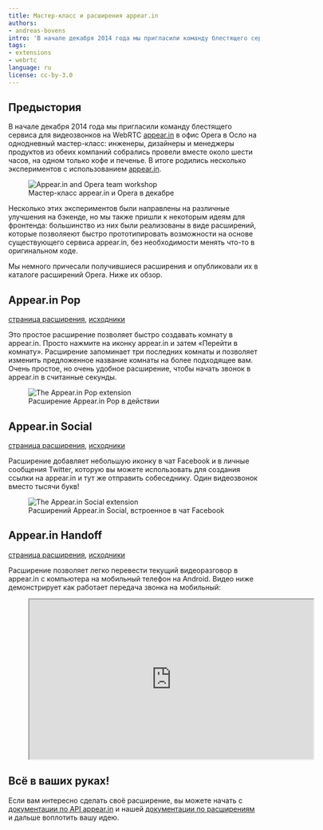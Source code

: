 ```yaml
---
title: Мастер-класс и расширения appear.in
authors:
- andreas-bovens
intro: 'В начале декабря 2014 года мы пригласили команду блестящего сервиса для видеозвонков на WebRTC [appear.in](https://appear.in/) в офис Opera в Осло на однодневный мастер-класс и, среди прочего, написали в этот день три крутых расширения для appear.in.'
tags:
- extensions
- webrtc
language: ru
license: cc-by-3.0
---
```


## Предыстория

В начале декабря 2014 года мы пригласили команду блестящего сервиса для видеозвонков на WebRTC [appear.in](https://appear.in/) в офис Opera в Осло на однодневный мастер-класс: инженеры, дизайнеры и менеджеры продуктов из обеих компаний собрались провели вместе около шести часов, на одном только кофе и печенье. В итоге родились несколько экспериментов с использованием [appear.in](https://appear.in/).

<figure class="figure">
	<img src="{{ page.id }}/panorama.jpg" alt="Appear.in and Opera team workshop" class="figure__media">
	<figcaption class="figure__caption">Мастер-класс appear.in и Opera в декабре</figcaption>
</figure>

Несколько этих экспериментов были направлены на различные улучшения на бэкенде, но мы также пришли к некоторым идеям для фронтенда: большинство из них были реализованы в виде расширений, которые позволяеют быстро прототипировать возможности на основе существующего сервиса appear.in, без необходимости менять что-то в оригинальном коде.

Мы немного причесали получившиеся расширения и опубликовали их в каталоге расширений Opera. Ниже их обзор.

## Appear.in Pop

[страница расширения](https://addons.opera.com/extensions/details/appearin-pop/), [исходники](https://github.com/operasoftware/appearin-pop)

Это простое расширение позволяет быстро создавать комнату в appear.in. Просто нажмите на иконку appear.in и затем «Перейти в комнату». Расширение запоминает три последних комнаты и позволяет изменить предложенное название комнаты на более подходящее вам. Очень простое, но очень удобное расширение, чтобы начать звонок в appear.in в считанные секунды.

<figure class="figure">
	<img src="{{ page.id }}/pop.jpg" alt="The Appear.in Pop extension" class="figure__media">
	<figcaption class="figure__caption">Расширение Appear.in Pop в действии</figcaption>
</figure>

## Appear.in Social

[страница расширения](https://addons.opera.com/extensions/details/appearin-social/), [исходники](https://github.com/operasoftware/appearin-social)

Расширение добавляет небольшую иконку в чат Facebook и в личные сообщения Twitter, которую вы можете использовать для создания ссылки на appear.in и тут же отправить собеседнику. Один видеозвонок вместо тысячи букв!

<figure class="figure">
	<img src="{{ page.id }}/social.jpg" alt="The Appear.in Social extension" class="figure__media">
	<figcaption class="figure__caption">Расширений Appear.in Social, встроенное в чат Facebook</figcaption>
</figure>

## Appear.in Handoff

[страница расширения](https://addons.opera.com/extensions/details/appearin-handoff/), [исходники](https://github.com/operasoftware/appearin-handoff)

Расширение позволяет легко перевести текущий видеоразговор в appear.in с компьютера на мобильный телефон на Android. Видео ниже демонстрирует как работает передача звонка на мобильный:

<figure class="figure">
	<iframe src="https://www.youtube.com/embed/d7hQIgj13UE" width="570" height="320" allowfullscreen class="figure__media"></iframe>
</figure>

## Всё в ваших руках!

Если вам интересно сделать своё расширение, вы можете начать с [документации по API appear.in](https://developer.appear.in/) и нашей [документации по расширениям](https://dev.opera.com/extensions) и дальше воплотить вашу идею.
